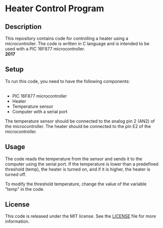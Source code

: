 # Heater Control Program
<h2>Description</h2>
This repository contains code for controlling a heater using a microcontroller. The code is written in C language and is intended to be used with a PIC 16F877 microcontroller.<br><b>2017</b>
<h2>Setup</h2>
To run this code, you need to have the following components:<br><br>

- PIC 16F877 microcontroller<br>
- Heater<br>
- Temperature sensor<br>
- Computer with a serial port<br>

The temperature sensor should be connected to the analog pin 2 (AN2) of the microcontroller. The heater should be connected to the pin E2 of the microcontroller.
<h2>Usage</h2>
The code reads the temperature from the sensor and sends it to the computer using the serial port. If the temperature is lower than a predefined threshold (temp), the heater is turned on, and if it is higher, the heater is turned off.

To modify the threshold temperature, change the value of the variable "temp" in the code.
<h2>License</h2>

This code is released under the MIT license. See the [LICENSE](LICENSE) file for more information.

